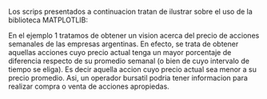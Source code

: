 Los scrips presentados a continuacion tratan de ilustrar sobre el uso de la biblioteca MATPLOTLIB:

En el ejemplo 1 tratamos de obtener un vision acerca del precio de acciones semanales de las empresas argentinas. En efecto, se trata de obtener aquellas acciones cuyo 
precio actual tenga un  mayor porcentaje de diferencia respecto de su promedio semanal (o bien de cuyo intervalo de tiempo se eliga). Es decir aquella accion cuyo precio actual
sea menor a su precio promedio. Asi, un operador bursatil podria tener informacion para realizar compra o venta de acciones apropiedas.
